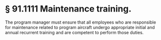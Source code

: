 # § 91.1111   Maintenance training.

The program manager must ensure that all employees who are responsible for maintenance related to program aircraft undergo appropriate initial and annual recurrent training and are competent to perform those duties. 




